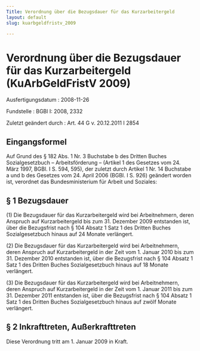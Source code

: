 ```yaml
---
Title: Verordnung über die Bezugsdauer für das Kurzarbeitergeld
layout: default
slug: kuarbgeldfristv_2009

---
```


# Verordnung über die Bezugsdauer für das Kurzarbeitergeld (KuArbGeldFristV 2009)

Ausfertigungsdatum
:   2008-11-26

Fundstelle
:   BGBl I: 2008, 2332

Zuletzt geändert durch
:   Art. 44 G v. 20.12.2011 I 2854


## Eingangsformel

Auf Grund des § 182 Abs. 1 Nr. 3 Buchstabe b des Dritten Buches
Sozialgesetzbuch – Arbeitsförderung – (Artikel 1 des Gesetzes vom 24.
März 1997, BGBl. I S. 594, 595), der zuletzt durch Artikel 1 Nr. 14
Buchstabe a und b des Gesetzes vom 24. April 2006 (BGBl. I S. 926)
geändert worden ist, verordnet das Bundesministerium für Arbeit und
Soziales:


## § 1 Bezugsdauer

(1) Die Bezugsdauer für das Kurzarbeitergeld wird bei Arbeitnehmern,
deren Anspruch auf Kurzarbeitergeld bis zum 31. Dezember 2009
entstanden ist, über die Bezugsfrist nach § 104 Absatz 1 Satz 1 des
Dritten Buches Sozialgesetzbuch hinaus auf 24 Monate verlängert.

(2) Die Bezugsdauer für das Kurzarbeitergeld wird bei Arbeitnehmern,
deren Anspruch auf Kurzarbeitergeld in der Zeit vom 1. Januar 2010 bis
zum 31. Dezember 2010 entstanden ist, über die Bezugsfrist nach § 104
Absatz 1 Satz 1 des Dritten Buches Sozialgesetzbuch hinaus auf 18
Monate verlängert.

(3) Die Bezugsdauer für das Kurzarbeitergeld wird bei Arbeitnehmern,
deren Anspruch auf Kurzarbeitergeld in der Zeit vom 1. Januar 2011 bis
zum 31. Dezember 2011 entstanden ist, über die Bezugsfrist nach § 104
Absatz 1 Satz 1 des Dritten Buches Sozialgesetzbuch hinaus auf zwölf
Monate verlängert.


## § 2 Inkrafttreten, Außerkrafttreten

Diese Verordnung tritt am 1. Januar 2009 in Kraft.

